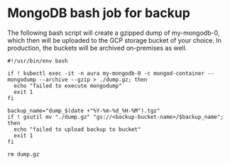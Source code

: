 # MongoDB bash job for backup

The following bash script will create a gzipped dump of my-mongodb-0, which then will be uploaded to the GCP storage bucket of your choice. In production, the buckets will be archived on-premises as well. 
``` shell 
#!/usr/bin/env bash

if ! kubectl exec -it -n aura my-mongodb-0 -c mongod-container -- mongodump --archive --gzip > ./dump.gz; then
  echo "failed to execute mongodump"
  exit 1
fi

backup_name="dump_$(date +"%Y-%m-%d_%H-%M").tgz"
if ! gsutil mv "./dump.gz" "gs://<backup-bucket-name>/$backup_name"; then
  echo "failed to upload backup to bucket"
  exit 1
fi

rm dump.gz
```
